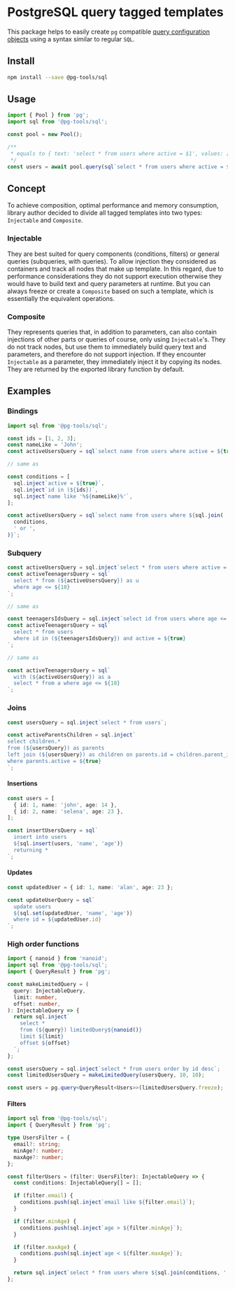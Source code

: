 # PostgreSQL query tagged templates

This package helps to easily create `pg` compatible [query configuration objects](https://node-postgres.com/features/queries#query-config-object) using a syntax similar to regular `SQL`.

## Install

```bash
npm install --save @pg-tools/sql
```

## Usage

```ts
import { Pool } from 'pg';
import sql from '@pg-tools/sql';

const pool = new Pool();

/**
 * equals to { text: 'select * from users where active = $1', values: [true] }
 */
const users = await pool.query(sql`select * from users where active = ${true}`);
```

## Concept

To achieve composition, optimal performance and memory consumption, library author decided to divide all tagged templates into two types: `Injectable` and `Composite`.

### Injectable

They are best suited for query components (conditions, filters) or general queries (subqueries, with queries).
To allow injection they considered as containers and track all nodes that make up template.
In this regard, due to performance considerations they do not support execution otherwise they would have to build text and query parameters at runtime.
But you can always freeze or create a `Composite` based on such a template, which is essentially the equivalent operations.

### Composite

They represents queries that, in addition to parameters, can also contain injections of other parts or queries of course, only using `Injectable`'s.
They do not track nodes, but use them to immediately build query text and parameters, and therefore do not support injection.
If they encounter `Injectable` as a parameter, they immediately inject it by copying its nodes.
They are returned by the exported library function by default.

## Examples

### Bindings

```ts
import sql from '@pg-tools/sql';

const ids = [1, 2, 3];
const nameLike = 'John';
const activeUsersQuery = sql`select name from users where active = ${true} and id in (${ids}) and name like '%${nameLike}%'`;

// same as

const conditions = [
  sql.inject`active = ${true}`,
  sql.inject`id in (${ids})`,
  sql.inject`name like '%${nameLike}%'`,
];

const activeUsersQuery = sql`select name from users where ${sql.join(
  conditions,
  ' or ',
)}`;
```

### Subquery

```ts
const activeUsersQuery = sql.inject`select * from users where active = ${true}`;
const activeTeenagersQuery = sql`
  select * from (${activeUsersQuery}) as u
  where age <= ${18}
`;

// same as

const teenagersIdsQuery = sql.inject`select id from users where age <= ${18}`;
const activeTeenagersQuery = sql`
  select * from users
  where id in (${teenagersIdsQuery}) and active = ${true}
`;

// same as

const activeTeenagersQuery = sql`
  with (${activeUsersQuery}) as a
  select * from a where age <= ${18}
`;
```

### Joins

```ts
const usersQuery = sql.inject`select * from users`;

const activeParentsChildren = sql.inject`
select children.*
from (${usersQuery}) as parents
left join (${usersQuery}) as children on parents.id = children.parent_id
where parents.active = ${true}
`;
```

#### Insertions

```ts
const users = [
  { id: 1, name: 'john', age: 14 },
  { id: 2, name: 'selena', age: 23 },
];

const insertUsersQuery = sql`
  insert into users
  ${sql.insert(users, 'name', 'age')}
  returning *
`;
```

#### Updates

```ts
const updatedUser = { id: 1, name: 'alan', age: 23 };

const updateUserQuery = sql`
  update users
  ${sql.set(updatedUser, 'name', 'age')}
  where id = ${updatedUser.id}
`;
```

### High order functions

```ts
import { nanoid } from 'nanoid';
import sql from '@pg-tools/sql';
import { QueryResult } from 'pg';

const makeLimitedQuery = (
  query: InjectableQuery,
  limit: number,
  offset: number,
): InjectableQuery => {
  return sql.inject`
    select *
    from (${query}) limitedQuery${nanoid()}
    limit ${limit}
    offset ${offset}
  `;
};

const usersQuery = sql.inject`select * from users order by id desc`;
const limitedUsersQuery = makeLimitedQuery(usersQuery, 10, 10);

const users = pg.query<QueryResult<Users>>(limitedUsersQuery.freeze);
```

#### Filters

```ts
import sql from '@pg-tools/sql';
import { QueryResult } from 'pg';

type UsersFilter = {
  email?: string;
  minAge?: number;
  maxAge?: number;
};

const filterUsers = (filter: UsersFilter): InjectableQuery => {
  const conditions: InjectableQuery[] = [];

  if (filter.email) {
    conditions.push(sql.inject`email like ${filter.email}`);
  }

  if (filter.minAge) {
    conditions.push(sql.inject`age > ${filter.minAge}`);
  }

  if (filter.maxAge) {
    conditions.push(sql.inject`age < ${filter.maxAge}`);
  }

  return sql.inject`select * from users where ${sql.join(conditions, ' and ')}`;
};
```
